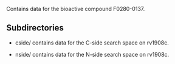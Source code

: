 Contains data for the bioactive compound F0280-0137.

## Subdirectories

- cside/ contains data for the C-side search space on rv1908c.

- nside/ contains data for the N-side search space on rv1908c.

